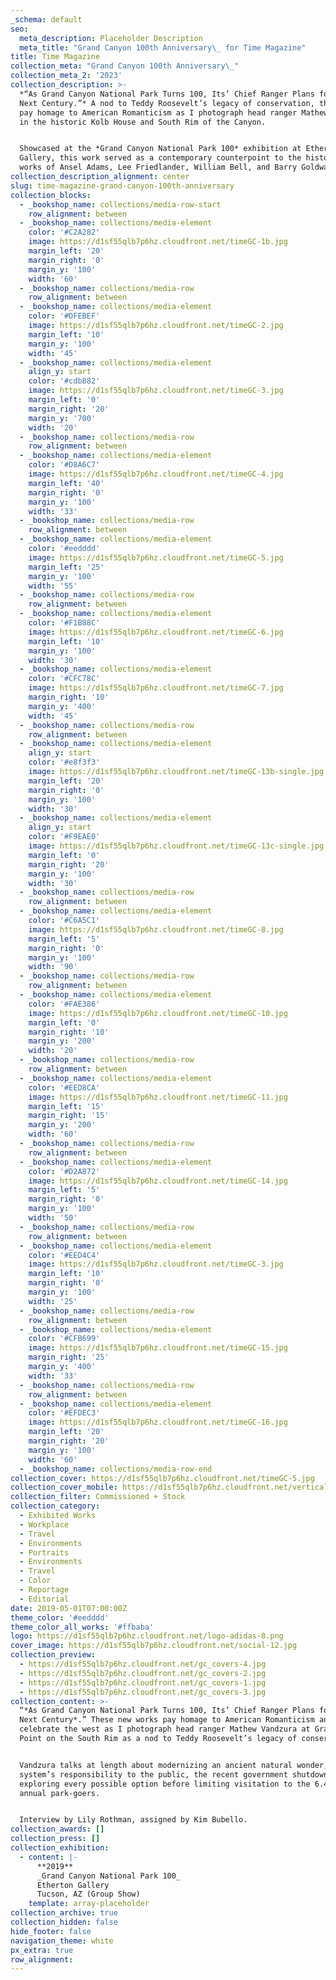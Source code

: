 ```yaml
---
_schema: default
seo:
  meta_description: Placeholder Description
  meta_title: "Grand Canyon 100th Anniversary\_ for Time Magazine"
title: Time Magazine
collection_meta: "Grand Canyon 100th Anniversary\_"
collection_meta_2: '2023'
collection_description: >-
  *“As Grand Canyon National Park Turns 100, Its’ Chief Ranger Plans for the
  Next Century.”* A nod to Teddy Roosevelt’s legacy of conservation, these works
  pay homage to American Romanticism as I photograph head ranger Mathew Vandzura
  in the historic Kolb House and South Rim of the Canyon.


  Showcased at the *Grand Canyon National Park 100* exhibition at Etherton
  Gallery, this work served as a contemporary counterpoint to the historical
  works of Ansel Adams, Lee Friedlander, William Bell, and Barry Goldwater.
collection_description_alignment: center
slug: time-magazine-grand-canyon-100th-anniversary
collection_blocks:
  - _bookshop_name: collections/media-row-start
    row_alignment: between
  - _bookshop_name: collections/media-element
    color: '#C2A282'
    image: https://d1sf55qlb7p6hz.cloudfront.net/timeGC-1b.jpg
    margin_left: '20'
    margin_right: '0'
    margin_y: '100'
    width: '60'
  - _bookshop_name: collections/media-row
    row_alignment: between
  - _bookshop_name: collections/media-element
    color: '#DFEBEF'
    image: https://d1sf55qlb7p6hz.cloudfront.net/timeGC-2.jpg
    margin_left: '10'
    margin_y: '100'
    width: '45'
  - _bookshop_name: collections/media-element
    align_y: start
    color: '#cdb882'
    image: https://d1sf55qlb7p6hz.cloudfront.net/timeGC-3.jpg
    margin_left: '0'
    margin_right: '20'
    margin_y: '700'
    width: '20'
  - _bookshop_name: collections/media-row
    row_alignment: between
  - _bookshop_name: collections/media-element
    color: '#D8A6C7'
    image: https://d1sf55qlb7p6hz.cloudfront.net/timeGC-4.jpg
    margin_left: '40'
    margin_right: '0'
    margin_y: '100'
    width: '33'
  - _bookshop_name: collections/media-row
    row_alignment: between
  - _bookshop_name: collections/media-element
    color: '#eedddd'
    image: https://d1sf55qlb7p6hz.cloudfront.net/timeGC-5.jpg
    margin_left: '25'
    margin_y: '100'
    width: '55'
  - _bookshop_name: collections/media-row
    row_alignment: between
  - _bookshop_name: collections/media-element
    color: '#F1B88C'
    image: https://d1sf55qlb7p6hz.cloudfront.net/timeGC-6.jpg
    margin_left: '10'
    margin_y: '100'
    width: '30'
  - _bookshop_name: collections/media-element
    color: '#CFC78C'
    image: https://d1sf55qlb7p6hz.cloudfront.net/timeGC-7.jpg
    margin_right: '10'
    margin_y: '400'
    width: '45'
  - _bookshop_name: collections/media-row
    row_alignment: between
  - _bookshop_name: collections/media-element
    align_y: start
    color: '#e8f3f3'
    image: https://d1sf55qlb7p6hz.cloudfront.net/timeGC-13b-single.jpg
    margin_left: '20'
    margin_right: '0'
    margin_y: '100'
    width: '30'
  - _bookshop_name: collections/media-element
    align_y: start
    color: '#F9EAE0'
    image: https://d1sf55qlb7p6hz.cloudfront.net/timeGC-13c-single.jpg
    margin_left: '0'
    margin_right: '20'
    margin_y: '100'
    width: '30'
  - _bookshop_name: collections/media-row
    row_alignment: between
  - _bookshop_name: collections/media-element
    color: '#C6A5C1'
    image: https://d1sf55qlb7p6hz.cloudfront.net/timeGC-8.jpg
    margin_left: '5'
    margin_right: '0'
    margin_y: '100'
    width: '90'
  - _bookshop_name: collections/media-row
    row_alignment: between
  - _bookshop_name: collections/media-element
    color: '#FAE386'
    image: https://d1sf55qlb7p6hz.cloudfront.net/timeGC-10.jpg
    margin_left: '0'
    margin_right: '10'
    margin_y: '200'
    width: '20'
  - _bookshop_name: collections/media-row
    row_alignment: between
  - _bookshop_name: collections/media-element
    color: '#EED8CA'
    image: https://d1sf55qlb7p6hz.cloudfront.net/timeGC-11.jpg
    margin_left: '15'
    margin_right: '15'
    margin_y: '200'
    width: '60'
  - _bookshop_name: collections/media-row
    row_alignment: between
  - _bookshop_name: collections/media-element
    color: '#D2A872'
    image: https://d1sf55qlb7p6hz.cloudfront.net/timeGC-14.jpg
    margin_left: '5'
    margin_right: '0'
    margin_y: '100'
    width: '50'
  - _bookshop_name: collections/media-row
    row_alignment: between
  - _bookshop_name: collections/media-element
    color: '#EED4C4'
    image: https://d1sf55qlb7p6hz.cloudfront.net/timeGC-3.jpg
    margin_left: '10'
    margin_right: '0'
    margin_y: '100'
    width: '25'
  - _bookshop_name: collections/media-row
    row_alignment: between
  - _bookshop_name: collections/media-element
    color: '#CFB699'
    image: https://d1sf55qlb7p6hz.cloudfront.net/timeGC-15.jpg
    margin_right: '25'
    margin_y: '400'
    width: '33'
  - _bookshop_name: collections/media-row
    row_alignment: between
  - _bookshop_name: collections/media-element
    color: '#EFDEC3'
    image: https://d1sf55qlb7p6hz.cloudfront.net/timeGC-16.jpg
    margin_left: '20'
    margin_right: '20'
    margin_y: '100'
    width: '60'
  - _bookshop_name: collections/media-row-end
collection_cover: https://d1sf55qlb7p6hz.cloudfront.net/timeGC-5.jpg
collection_cover_mobile: https://d1sf55qlb7p6hz.cloudfront.net/verticalcovers-10.jpg
collection_filter: Commissioned + Stock
collection_category:
  - Exhibited Works
  - Workplace
  - Travel
  - Environments
  - Portraits
  - Environments
  - Travel
  - Color
  - Reportage
  - Editorial
date: 2019-05-01T07:00:00Z
theme_color: '#eedddd'
theme_color_all_works: '#ffbaba'
logo: https://d1sf55qlb7p6hz.cloudfront.net/logo-adidas-8.png
cover_image: https://d1sf55qlb7p6hz.cloudfront.net/social-12.jpg
collection_preview:
  - https://d1sf55qlb7p6hz.cloudfront.net/gc_covers-4.jpg
  - https://d1sf55qlb7p6hz.cloudfront.net/gc_covers-2.jpg
  - https://d1sf55qlb7p6hz.cloudfront.net/gc_covers-1.jpg
  - https://d1sf55qlb7p6hz.cloudfront.net/gc_covers-3.jpg
collection_content: >-
  “*As Grand Canyon National Park Turns 100, Its’ Chief Ranger Plans for the
  Next Century*.” These new works pay homage to American Romanticism and
  celebrate the west as I photograph head ranger Mathew Vandzura at Grandeur
  Point on the South Rim as a nod to Teddy Roosevelt’s legacy of conservation.


  Vandzura talks at length about modernizing an ancient natural wonder, the park
  system’s responsibility to the public, the recent government shutdown, and
  exploring every possible option before limiting visitation to the 6.4 million
  annual park-goers.


  Interview by Lily Rothman, assigned by Kim Bubello.
collection_awards: []
collection_press: []
collection_exhibition:
  - content: |-
      **2019**  
      _Grand Canyon National Park 100_  
      Etherton Gallery  
      Tucson, AZ (Group Show)
    template: array-placeholder
collection_archive: true
collection_hidden: false
hide_footer: false
navigation_theme: white
px_extra: true
row_alignment:
---
```

